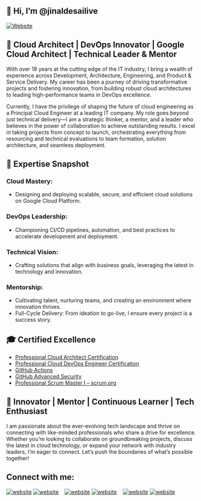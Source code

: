 ## 👋 Hi, I’m @jinaldesailive

[![Website](https://img.shields.io/website?label=jinaldesai.com&style=for-the-badge&url=https%3A%2F%2Fjinaldesai.com)](https://jinaldesai.com)

<!-- - 👀 I’m interested in System Design and Architecture, Google Cloud, DevOps, SRE, Best Practices, Security, etc.
- 🌱 I’m currently learning practical use cases of various GCP services (always learning), cost optimization, implementing best practices, implementing security on the cloud, etc.  -->

## 🚀 Cloud Architect | DevOps Innovator | Google Cloud Architect | Technical Leader & Mentor

With over 18 years at the cutting edge of the IT industry, I bring a wealth of experience across Development, Architecture, Engineering, and Product & Service Delivery. My career has been a journey of driving transformative projects and fostering innovation, from building robust cloud architectures to leading high-performance teams in DevOps excellence.

Currently, I have the privilege of shaping the future of cloud engineering as a Principal Cloud Engineer at a leading IT company. My role goes beyond just technical delivery—I am a strategic thinker, a mentor, and a leader who believes in the power of collaboration to achieve outstanding results. I excel in taking projects from concept to launch, orchestrating everything from resourcing and technical evaluations to team formation, solution architecture, and seamless deployment.

## 🔧 Expertise Snapshot

### Cloud Mastery: 
- Designing and deploying scalable, secure, and efficient cloud solutions on Google Cloud Platform.

### DevOps Leadership: 
- Championing CI/CD pipelines, automation, and best practices to accelerate development and deployment.

### Technical Vision: 
- Crafting solutions that align with business goals, leveraging the latest in technology and innovation.

### Mentorship: 
- Cultivating talent, nurturing teams, and creating an environment where innovation thrives.
- Full-Cycle Delivery: From ideation to go-live, I ensure every project is a success story.

## 🎓 Certified Excellence

- [Professional Cloud Architect Certification](https://www.credly.com/badges/29773667-ce0e-485f-ba03-a241fefd6a26)
- [Professional Cloud DevOps Engineer Certification](https://www.credly.com/badges/7a61edbd-4f35-4d89-8aec-4a7fea2d843d)
- [GitHub Actions](https://www.credly.com/badges/b2c81baf-1b3e-4668-af34-47a40fa27991)
- [GitHub Advanced Security](https://www.credly.com/badges/67530137-afea-4d25-89cb-fde3c4c08ba5)
- [Professional Scrum Master I – scrum.org](https://www.credly.com/badges/c1c7f1f8-307b-4651-991a-cf761d50ee1a)

## 🌟 Innovator | Mentor | Continuous Learner | Tech Enthusiast

I am passionate about the ever-evolving tech landscape and thrive on connecting with like-minded professionals who share a drive for excellence. Whether you’re looking to collaborate on groundbreaking projects, discuss the latest in cloud technology, or expand your network with industry leaders, I’m eager to connect. Let’s push the boundaries of what’s possible together!

## Connect with me:

[![website](https://github.com/jinaldesailive/social-icons/blob/master/SVG/Black/LinkedIN_black.svg)](https://linkedin.com/in/jinaldesaicom#gh-light-mode-only)
[![website](https://github.com/jinaldesailive/social-icons/blob/master/SVG/White/LinkedIN_white.svg)](https://linkedin.com/in/jinaldesaicom#gh-dark-mode-only)
&nbsp;&nbsp;
[![website](https://github.com/jinaldesailive/social-icons/blob/master/SVG/Black/Twitter_black.svg)](https://x.com/jinaldesaicom#gh-light-mode-only)
[![website](https://github.com/jinaldesailive/social-icons/blob/master/SVG/White/Twitter_white.svg)](https://x.com/jinaldesaicom#gh-dark-mode-only)
&nbsp;&nbsp;
[![website](https://github.com/jinaldesailive/social-icons/blob/master/SVG/Black/Instagram_black.svg)](https://instagram.com/jinaldesaicom#gh-light-mode-only)
[![website](https://github.com/jinaldesailive/social-icons/blob/master/SVG/White/Instagram_white.svg)](https://instagram.com/jinaldesaicom#gh-dark-mode-only)
